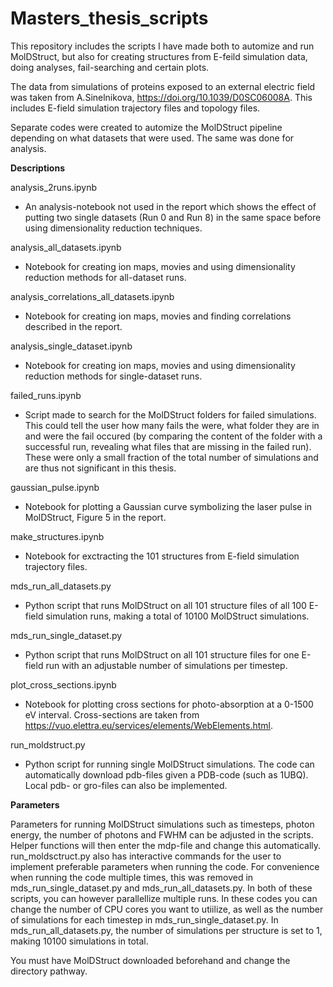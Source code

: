 # Masters_thesis_scripts

This repository includes the scripts I have made both to automize and run MolDStruct, but also for creating structures from E-feild simulation data, doing analyses, fail-searching and certain plots. 

The data from simulations of proteins exposed to an external electric field was taken from A.Sinelnikova, https://doi.org/10.1039/D0SC06008A. This includes E-field simulation trajectory files and topology files.

Separate codes were created to automize the MolDStruct pipeline depending on what datasets that were used. The same was done for analysis.

**Descriptions**

analysis_2runs.ipynb
- An analysis-notebook not used in the report which shows the effect of putting two single datasets (Run 0 and Run 8) in the same space before using dimensionality reduction techniques.             

analysis_all_datasets.ipynb
 - Notebook for creating ion maps, movies and using dimensionality reduction methods for all-dataset runs.                                           

analysis_correlations_all_datasets.ipynb
 - Notebook for creating ion maps, movies and finding correlations described in the report.                       

analysis_single_dataset.ipynb
 - Notebook for creating ion maps, movies and using dimensionality reduction methods for single-dataset runs.

failed_runs.ipynb
 - Script made to search for the MolDStruct folders for failed simulations. This could tell the user how many fails the were, what folder they are in and were the fail occured (by comparing the content of the folder with a successful run, revealing what files that are missing in the failed run). These were only a small fraction of the total number of simulations and are thus not significant in this thesis.

gaussian_pulse.ipynb
 - Notebook for plotting a Gaussian curve symbolizing the laser pulse in MolDStruct, Figure 5 in the report.

make_structures.ipynb
 - Notebook for exctracting the 101 structures from E-field simulation trajectory files.

mds_run_all_datasets.py
 - Python script that runs MolDStruct on all 101 structure files of all 100 E-field simulation runs, making a total of 10100 MolDStruct simulations.

mds_run_single_dataset.py
 - Python script that runs MolDStruct on all 101 structure files for one E-field run with an adjustable number of simulations per timestep.

plot_cross_sections.ipynb
 - Notebook for plotting cross sections for photo-absorption at a 0-1500 eV interval. Cross-sections are taken from https://vuo.elettra.eu/services/elements/WebElements.html.

run_moldstruct.py
 - Python script for running single MolDStruct simulations. The code can automatically download pdb-files given a PDB-code (such as 1UBQ). Local pdb- or gro-files can also be implemented.

**Parameters**

Parameters for running MolDStruct simulations such as timesteps, photon energy, the number of photons and FWHM can be adjusted in the scripts. Helper functions will then enter the mdp-file and change this automatically. run_moldsctruct.py also has interactive commands for the user to implement preferable parameters when running the code. For convenience when running the code multiple times, this was removed in mds_run_single_dataset.py and mds_run_all_datasets.py. In both of these scripts, you can however parallellize multiple runs. In these codes you can change the number of CPU cores you want to utiilize, as well as the number of simulations for each timestep in mds_run_single_dataset.py. In mds_run_all_datasets.py, the number of simulations per structure is set to 1, making 10100 simulations in total.

You must have MolDStruct downloaded beforehand and change the directory pathway.





